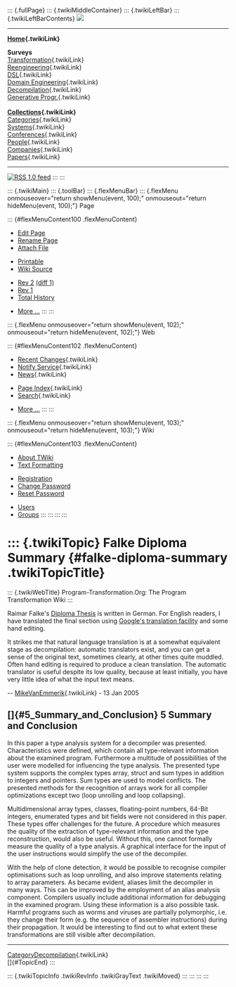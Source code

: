 ::: {.fullPage}
::: {.twikiMiddleContainer}
::: {.twikiLeftBar}
::: {.twikiLeftBarContents}
![](../pub/transformation.gif)

------------------------------------------------------------------------

**[Home](WebHome){.twikiLink}**

**Surveys**\
[Transformation](ProgramTransformation){.twikiLink}\
[Reengineering](ReengineeringWiki){.twikiLink}\
[DSL](DomainSpecificLanguages){.twikiLink}\
[Domain Engineering](DomainEngineering){.twikiLink}\
[Decompilation](DeCompilation){.twikiLink}\
[Generative Progr.](GenerativeProgrammingWiki){.twikiLink}\
\
**[Collections](CategoryCollection){.twikiLink}**\
[Categories](CategoryCategory){.twikiLink}\
[Systems](TransformationSystems){.twikiLink}\
[Conferences](TransformationConferences){.twikiLink}\
[People](TransformationPeople){.twikiLink}\
[Companies](TransformationCompanies){.twikiLink}\
[Papers](CategoryPaper){.twikiLink}

------------------------------------------------------------------------

[![](../pub/rss.gif "RSS 1.0 feed")](WebRss@skin=rss)
:::
:::

::: {.twikiMain}
::: {.toolBar}
::: {.flexMenuBar}
::: {.flexMenu onmouseover="return showMenu(event, 100);" onmouseout="return hideMenu(event, 100);"}
Page

::: {#flexMenuContent100 .flexMenuContent}
-   [Edit
    Page](http://www.program-transformation.org/edit/Transform/FalkeDiplomaSummary?t=1536826480)
-   [Rename
    Page](http://www.program-transformation.org/rename/Transform/FalkeDiplomaSummary)
-   [Attach
    File](http://www.program-transformation.org/attach/Transform/FalkeDiplomaSummary)

<!-- -->

-   [Printable](http://www.program-transformation.org/view/Transform/FalkeDiplomaSummary?skin=print.pattern)
-   [Wiki
    Source](http://www.program-transformation.org/view/Transform/FalkeDiplomaSummary?skin=text&raw=on&contenttype=text/plain)

<!-- -->

-   [Rev
    2](http://www.program-transformation.org/view/Transform/FalkeDiplomaSummary?rev=1.2)
    [(diff 1)](http://www.program-transformation.org/rdiff/Transform/FalkeDiplomaSummary?rev1=1.2&rev2=1.1)
-   [Rev
    1](http://www.program-transformation.org/view/Transform/FalkeDiplomaSummary?rev=1.1)
-   [Total
    History](http://www.program-transformation.org/rdiff/Transform/FalkeDiplomaSummary)

<!-- -->

-   [More
    \...](http://www.program-transformation.org/oops/Transform/FalkeDiplomaSummary?template=oopsmore&param1=1.2&param2=1.2)
:::
:::

::: {.flexMenu onmouseover="return showMenu(event, 102);" onmouseout="return hideMenu(event, 102);"}
Web

::: {#flexMenuContent102 .flexMenuContent}
-   [Recent Changes](WebChanges){.twikiLink}
-   [Notify Service](WebNotify){.twikiLink}
-   [News](WebNews){.twikiLink}

<!-- -->

-   [Page Index](WebIndex){.twikiLink}
-   [Search](WebSearch){.twikiLink}

<!-- -->

-   [More
    \...](http://www.program-transformation.org/oops/Transform/FalkeDiplomaSummary?template=oopsmore&param1=1.2&param2=1.2)
:::
:::

::: {.flexMenu onmouseover="return showMenu(event, 103);" onmouseout="return hideMenu(event, 103);"}
Wiki

::: {#flexMenuContent103 .flexMenuContent}
-   [About
    TWiki](http://www.program-transformation.org/view/TWiki/WebHome)
-   [Text
    Formatting](http://www.program-transformation.org/view/TWiki/TextFormattingRules)

<!-- -->

-   [Registration](http://www.program-transformation.org/view/TWiki/TWikiRegistration)
-   [Change
    Password](http://www.program-transformation.org/view/TWiki/ChangePassword)
-   [Reset
    Password](http://www.program-transformation.org/view/TWiki/ResetPassword)

<!-- -->

-   [Users](http://www.program-transformation.org/view/Main/TWikiUsers)
-   [Groups](http://www.program-transformation.org/view/Main/TWikiGroups)
:::
:::
:::
:::

::: {.twikiTopic}
Falke Diploma Summary {#falke-diploma-summary .twikiTopicTitle}
=====================

::: {.twikiWebTitle}
Program-Transformation.Org: The Program Transformation Wiki
:::

Raimar Falke\'s [Diploma Thesis](http://risimo.net/diplom.ps) is written
in German. For English readers, I have translated the final section
using [Google\'s translation
facility](http://translate.google.com/translate_t) and some hand
editing.

It strikes me that natural language translation is at a somewhat
equivalent stage as decompilation: automatic translators exist, and you
can get a sense of the original text, sometimes clearly, at other times
quite muddled. Often hand editing is required to produce a clean
translation. The automatic translator is useful despite its low quality,
because at least initially, you have very little idea of what the input
text means.

\-- [MikeVanEmmerik](../Main/MikeVanEmmerik){.twikiLink} - 13 Jan 2005

[]{#5_Summary_and_Conclusion} 5 Summary and Conclusion
------------------------------------------------------

In this paper a type analysis system for a decompiler was presented.
Characteristics were defined, which contain all type-relevant
information about the examined program. Furthermore a multitude of
possibilities of the user were modelled for influencing the type
analysis. The presented type system supports the complex types array,
struct and sum types in addition to integers and pointers. Sum types are
used to model conflicts. The presented methods for the recognition of
arrays work for all compiler optimizations except two (loop unrolling
and loop collapsing).

Multidimensional array types, classes, floating-point numbers, 64-Bit
integers, enumerated types and bit fields were not considered in this
paper. These types offer challenges for the future. A procedure which
measures the quality of the extraction of type-relevant information and
the type reconstruction, would also be useful. Without this, one cannot
formally measure the quality of a type analysis. A graphical interface
for the input of the user instructions would simplify the use of the
decompiler.

With the help of clone detection, it would be possible to recognise
compiler optimisations such as loop unrolling, and also improve
statements relating to array parameters. As became evident, aliases
limit the decompiler in many ways. This can be improved by the
employment of an alias analysis component. Compilers usually include
additional information for debugging in the examined program. Using
these information is a also possible task. Harmful programs such as
worms and viruses are partially polymorphic, i.e. they change their form
(e.g. the sequence of assembler instructions) during their propagation.
It would be interesting to find out to what extent these transformations
are still visible after decompilation.

------------------------------------------------------------------------

[CategoryDecompilation](CategoryDecompilation){.twikiLink}\
[]{#TopicEnd}
:::

::: {.twikiTopicInfo .twikiRevInfo .twikiGrayText .twikiMoved}
:::
:::
:::
:::
